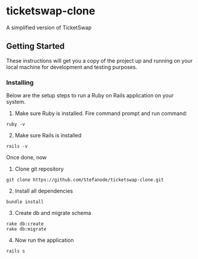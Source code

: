 # ticketswap-clone

A simplified version of TicketSwap

## Getting Started

These instructions will get you a copy of the project up and running on your local machine for development and testing purposes.

### Installing

Below are the setup steps to run a Ruby on Rails application on your system.

1. Make sure Ruby is installed. Fire command prompt and run command:

```
ruby -v
```

2. Make sure Rails is installed

```
rails -v
```

Once done, now

1. Clone git repository

```
git clone https://github.com/Stefanode/ticketswap-clone.git
```

2. Install all dependencies

```
bundle install
```

3. Create db and migrate schema

```
rake db:create
rake db:migrate
```

4. Now run the application

```
rails s
```

